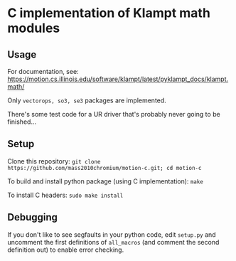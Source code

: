 # C implementation of Klampt math modules

## Usage

For documentation, see: https://motion.cs.illinois.edu/software/klampt/latest/pyklampt_docs/klampt.math/

Only `vectorops, so3, se3` packages are implemented.

There's some test code for a UR driver that's probably never going to be finished...

## Setup

Clone this repository: `git clone https://github.com/mass2010chromium/motion-c.git; cd motion-c`

To build and install python package (using C implementation): `make`

To install C headers: `sudo make install`

## Debugging

If you don't like to see segfaults in your python code, edit `setup.py` and uncomment the first definitions of `all_macros` (and comment the second definition out) to enable error checking.
